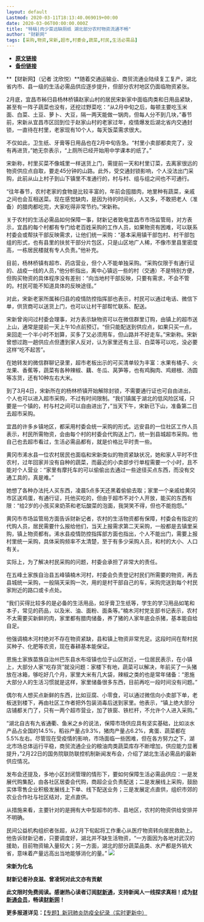 ```yaml
---
layout: default
Lastmod: 2020-03-11T18:13:40.069019+00:00
date: 2020-03-06T00:00:00.000Z
title: "特稿|肉少菜远缺厕纸 湖北部分农村物资流通不畅"
author: "财新网"
tags: [采购,物资,宋新,超市,村委会,蔬菜,村民,生活必需品]
---
```


* [**原文链接**](http://www.caixin.com/2020-03-06/101524582.html)
* [**备份链接**](http://archive.ph/ncor6)


**【财新网】（记者 沈欣悦）**随着交通运输业、商贸流通业陆续复工复产，湖北省内市、县一级的生活必需品供应逐步提升，但部分农村地区仍面临物资紧张。

2月底，宜昌市秭归县杨林桥镇赵家山村的居民宋新家中面临肉类和日用品紧缺，甚至有一阵子蔬菜也没有，还挖过野菜吃：“从2月中旬之后，每顿主要吃玉米面、白菜、土豆、萝卜、大豆，隔一两天能做一锅肉，但每人分不到几块，”春节前，宋新从宜昌市区回到位于赵家山村的老家过年，疫情爆发后湖北省内交通封锁，一直待在村里，老家现有10个人，每天饭菜需求很大。

不仅如此，卫生纸、牙膏等日用品也在2月中旬告急。“村里小卖部都卖完了，没有再进货，”她无奈表示，“上厕所已经开始用中学课本的纸了。”

宋新称，村里买菜不像城里一样送货上门，需提前一天和村里订菜，去离家很远的物资供应点自取，要走45分钟的山路。此外，受交通封锁影响，个人没法出门采购，此前从山上村子到山下镇里不准通行的，村与村、组与组之间也不可通行。

“往年春节，农村老家的食物是比较丰富的，年前会囤腊肉，地里种有蔬菜，亲戚之间也会互相送菜。现在感觉缺肉，是因为待的时间长，人又多，不敢把老人（准备）的腊肉都吃完，大家吃得非常节约。”宋新称。

关于农村的生活必需品如何保障一事，财新记者致电宜昌市市场监管局，对方表示，宜昌的每个村都有专门给老百姓采购的工作人员，如果物资有困难，可以联系村委会或帮扶干部反映需求，让他们统一采购：“基本采用镇干部包村、村干部包组的形式，也有县里的扶贫干部分片包区，只是山区地广人稀，不像市里县里密度高，一栋居民楼就有专人负责。”他补充。

目前，杨林桥镇有超市、药店营业，但个人不能单独采购。“采购仅限于有通行证的、战疫一线的人员，”他分析指出，离中心镇远一些的村（交通）不是特别方便，但购买物资的具体程序没有差别：“向当地村干部反映，只要有需求，不会不管的。村民可能不知道具体的反映途径。”

对此，宋新老家所属秭归县的疫情防控指挥部也表示，村民可以通过电话、微信下单，供货商可以送货上门，也可以让村干部帮忙联系、配送。

宋新曾询问过村委会理事，对方表示缺物资可以在微信群里订购，由镇上的超市送上山，通常是提前一天上午10点前预订。“但只能配送到供应点，如果只买一点，来回走一个半小时不划算，买多了又必须用车，但山路并不好走车。”宋新称。宋新曾想过跑一趟供应点但遭到家人反对，认为家里还有土豆、白菜等可以吃，没必要这样“吃不起苦”。

在她转发的微信群聊记录里，超市老板出示的可买清单较为丰富：水果有橘子、火龙果、香蕉等，蔬菜有各种辣椒、藕、冬瓜、莴笋等，也有鸡胸肉、鸡翅根、汤圆等冻货，还有10种左右大米。

到了3月4日，宋新所在的杨林桥镇开始解除封锁，不需要通行证也可自由进出，个人也可以进入超市采购，不过有时间限制。“我们镇属于湖北的低风险区域，只要是一个镇的，村与村之间可以自由进出了，”当天下午，宋新已下山，准备第二日去超市采购。

宜昌的许多乡镇地区，都采用村委会统一采购的形式。远安县的一位社区工作人员表示，村民所需物资，会由每个村的村委会代购送上门，统一到县城超市采购。他自己也去超市看过，生活必需品都有，就是价格比平时贵一些。

黄冈市浠水县一位农村居民也面临和宋新类似的物资紧缺状况，她和家人平时不住农村，过年回家并没有自种的蔬菜，而最近的小卖部步行单程需要一个小时，且不能对个人营业：“家里有摩托车的可以偷偷出去通过一些途径买点东西，而没有交通工具的，真是难。”

她想了各种办法托人买东西，凌晨5点多天还黑着偷偷去取；家里一个亲戚给黄冈市区送鸡蛋，有通行证，托他买吃的，但由于超市不对个人开放，能买的东西有限：“给2岁的小孩买来奶茶和老坛酸菜的泡面，我哭笑不得，但也不能抱怨。”

黄冈市市场监管局方面告诉财新记者，农村的生活物资都有保障，村委会有指定的代购人员，居民需要什么报给他们，当天上报需求第二天采购，一般都是去镇里采购，镇上物资都有。浠水县疫情防控指挥部方面也指出，个人不能出门，需要上报村里统一采购，具体采购频率不太清楚，至于有多少采购人员，和村的大小、人口有关。

实际上，为了解决村民采购的问题，村委会承担了非常大的责任。

在五峰土家族自治县五峰镇楠木河村，村委会负责登记村民们所需要的物资，再去县城统一采购，一般隔天采购一次，用的是村干部自己的车，采购完送到每个村民家附近的路口或卡点处。

“我们买得比较多的是必备的生活用品，如牙膏卫生纸等，学生的学习用品如笔和本子，常见的药品，以及米、油、面粉、面条等。”楠木河村党支部书记表示，农村不太需要买新鲜的肉，家里都有腊肉储备，养了猪的人家年底会杀猪，基本能自给自足。

他强调楠木河村绝对不存在物资紧缺，县和镇上物资非常充足。这段时间在帮村民买种子、化肥等农资，现在春耕基本能保证。

恩施土家族苗族自治州巴东县水布垭镇也位于山区附近，一位居民表示，在小镇上，大部分人家“吃存货”就没问题：家楼下有地，蔬菜可以解决，年前买了一头猪放在冰箱，够吃好几个月，家里大米有几大袋，辣椒之类的也是常年储备：“恩施大部分人的生活习惯就是这样，家里储备很多东西，目前再吃一段时间没有问题。”

偶尔有人想买点新鲜的东西，比如豆腐、小零食，可以通过微信向小卖部下单，老板送到楼下，再由社区工作者把外包装消毒后送到家里。他表示，“镇上绝大部分店铺都关门了，只有一两个超市营业，加了铁窗、铁栏杆，不允许个人进入采购。”

“湖北自古有九省通衢、鱼米之乡的说法，保障市场供应具有坚实基础，比如淡水产品占全国的14.5%，稻谷产量占9.3%，猪肉产量占6.2%，禽蛋、蔬菜都在5.5%左右。尽管现在受疫情的影响，市场面临一些困难，但在各方努力之下，湖北市场总体运行平稳，商贸流通企业的粮油肉类蔬菜库存不断增加，供应能力显著提升，”2月22日的国务院联防联控机制新闻发布会，介绍了湖北生活必需品的最新供应情况。

发布会还提及，多地小区封闭管理的情形下，要如何保障生活必需品供应：一是发展代购集配，由各社区居委会代购，商超企业负责配送；二是发展线上采购，鼓励实体零售企业积极发展线上下单、线下配送业务；三是发展定点直供，组织市郊的农业合作社与社区结对，定点直供。

从措施来看，主要针对的是拥有大中型超市的市、县地区，农村的物资供给安排并不明确。

民间公益机构组织者张超，从2月下旬起将工作重心从医疗物资转向居民救助上。他告诉财新记者，只要调度好，湖北并不缺生活物资，“一方面因为各地对武汉的援助，目前物资输入量较大；另一方面，湖北的部分蔬菜品类、水产都是外销大省，意味着产量远高出当地能够消化的量。” [![](/images/post/d02a42d9cb3dec9320e5f550278911c7.ico)](http://www.caixin.com/2020-03-06/101524582.html)

**宋新为化名**

**财新记者孙良滋、曾凌轲对此文亦有贡献**

**此文限时免费阅读。感谢热心读者订阅[财新通](http://mall.caixin.com/mall/web/product/product.html?id=733&originReferrer=appfree&channelSource=appfree)，支持新闻人一线探求真相！成为[财新通会员](http://mall.caixin.com/mall/web/list/list.html?type=127&originReferrer=appfree&channelSource=appfree)，畅读[财新网](https://datayi.cn/1lnZaaidYRRn)！**

**更多报道详见：**[【专题】新冠肺炎防疫全纪录（实时更新中）](http://m.app.caixin.com/m_topic_detail/1473.html)

